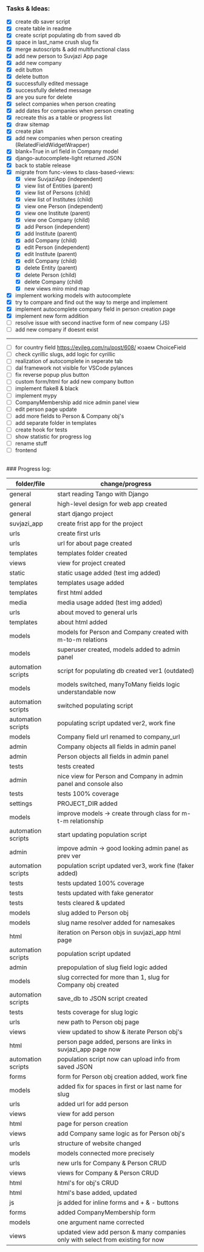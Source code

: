 ### Tasks & Ideas:<br />
- [x] create db saver script
- [x] create table in readme
- [x] create script populating db from saved db 
- [x] space in last_name crush slug fix 
- [x] merge autoscripts & add multifunctional class
- [x] add new person to Suvjazi App page 
- [x] add new company 
- [x] edit button 
- [x] delete button 
- [x] successfully edited message 
- [x] successfully deleted message 
- [x] are you sure for delete 
- [x] select companies when person creating 
- [x] add dates for companies when person creating 
- [x] recreate this as a table or progress list
- [x] draw sitemap
- [x] create plan
- [x] add new companies when person creating (RelatedFieldWidgetWrapper)
- [x] blank=True in url field in Company model
- [x] django-autocomplete-light returned JSON
- [x] back to stable release
- [x] migrate from func-views to class-based-views:
    - [x] view SuvjaziApp (independent)
    - [x] view list of Entities (parent)
    - [x] view list of Persons (child)
    - [x] view list of Institutes (child)
    - [x] view one Person (independent)
    - [x] view one Institute (parent)
    - [x] view one Company (child)
    - [x] add Person (independent)
    - [x] add Institute (parent)
    - [x] add Company (child)
    - [x] edit Person (independent)
    - [x] edit Institute (parent)
    - [x] edit Company (child)
    - [x] delete Entity (parent)
    - [x] delete Person (child)
    - [x] delete Company (child)
    - [x] new views miro mind map 
- [x] implement working models with autocomplete 
- [x] try to compare and find out the way to merge and implement
- [x] implement autocomplete company field in person creation page
- [x] implement new form addition
- [ ] resolve issue with second inactive form of new company (JS)
- [ ] add new company if doesnt exist
--------------------------------------------------------------------------------
- [ ] for country field https://evileg.com/ru/post/608/ юзаем ChoiceField
- [ ] check cyrillic slugs, add logic for cyrillic
- [ ] realization of autocomplete in seperate tab
- [ ] dal framework not visible for VSCode pylances
- [ ] fix reverse popup plus button
- [ ] custom form/html for add new company button
- [ ] implement flake8 & black
- [ ] implement mypy
- [ ] CompanyMembership add nice admin panel view
- [ ] edit person page update
- [ ] add more fields to Person & Company obj's
- [ ] add separate folder in templates
- [ ] create hook for tests
- [ ] show statistic for progress log
- [ ] rename stuff
- [ ] frontend 
<br />
### Progress log:

| folder/file | change/progress |
 --- | --- 
| general | start reading Tango with Django |
| general | high-level design for web app created |
| general | start django project |
| suvjazi_app | create frist app for the project |
| urls | create first urls |
| urls | url for about page created |
| templates | templates folder created |
| views | view for project created |
| static | static usage added (test img added) |
| templates | templates usage added |
| templates | first html added |
| media | media usage added (test img added) |
| urls | about moved to general urls |
| templates | about html added |
| models | models for Person and Company created with m-to-m relations |
| models | superuser created, models added to admin panel |
| automation scripts | script for populating db created ver1 (outdated) |
| models | models switched, manyToMany fields logic understandable now |
| automation scripts | switched populating script |
| automation scripts | populating script updated ver2, work fine |
| models | Company field url renamed to company_url |
| admin | Company objects all fields in admin panel |
| admin | Person objects all fields in admin panel |
| tests | tests created |
| admin | nice view for Person and Company in admin panel and console also |
| tests | tests 100% coverage |
| settings | PROJECT_DIR added |
| models | improve models -> create through class for m-t-m relationship |
| automation scripts | start updating population script |
| admin | impove admin -> good looking admin panel as prev ver |
| automation scripts | population script updated ver3, work fine (faker added) |
| tests | tests updated 100% coverage |
| tests | tests updated with fake generator |
| tests | tests cleared & updated |
| models | slug added to Person obj |
| models | slug name resolver added for namesakes |
| html | iteration on Person objs in suvjazi_app html page |
| automation scripts | population script updated |
| admin | prepopulation of slug field logic added |
| models | slug corrected for more than 1, slug for Company obj created |
| automation scripts | save_db to JSON script created |
| tests | tests coverage for slug logic |
| urls | new path to Person obj page |
| views | view updated to show & iterate Person obj's |
| html | person page added, persons are links in suvjazi_app page now |
| automation scripts | population script now can upload info from saved JSON |
| forms | form for Person obj creation added, work fine |
| models | added fix for spaces in first or last name for slug |
| urls | added url for add person |
| views | view for add person |
| html | page for person creation |
| views | add Company same logic as for Person obj's |
| urls | structure of website changed |
| models| models connected more precisely |
| urls | new urls for Company & Person CRUD |
| views | views for Company & Person CRUD |
| html | html's for obj's CRUD |
| html | html's base added, updated |
| js | js added for inline forms and + & - buttons |
| forms | added CompanyMembership form |
| models | one argument name corrected |
| views | updated view add person & many companies only with select from existing for now |
